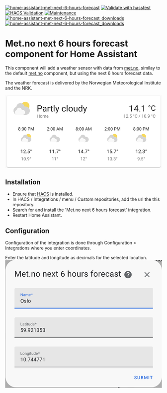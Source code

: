 [![home-assistant-met-next-6-hours-forecast](https://img.shields.io/github/release/toringer/home-assistant-met-next-6-hours-forecast.svg?1)](https://github.com/toringer/home-assistant-met-next-6-hours-forecast)
[![Validate with hassfest](https://github.com/toringer/home-assistant-met-next-6-hours-forecast/workflows/Validate%20with%20hassfest/badge.svg)](https://github.com/toringer/home-assistant-met-next-6-hours-forecast/actions/workflows/hassfest.yaml)
[![HACS Validation](https://github.com/toringer/home-assistant-met-next-6-hours-forecast/actions/workflows/validate_hacs.yaml/badge.svg)](https://github.com/toringer/home-assistant-met-next-6-hours-forecast/actions/workflows/validate_hacs.yaml)
[![Maintenance](https://img.shields.io/maintenance/yes/2022.svg)](https://github.com/toringer/home-assistant-met-next-6-hours-forecast)
[![home-assistant-met-next-6-hours-forecast_downloads](https://img.shields.io/github/downloads/toringer/home-assistant-met-next-6-hours-forecast/total)](https://github.com/toringer/home-assistant-met-next-6-hours-forecast)
[![home-assistant-met-next-6-hours-forecast_downloads](https://img.shields.io/github/downloads/toringer/home-assistant-met-next-6-hours-forecast/latest/total)](https://github.com/toringer/home-assistant-met-next-6-hours-forecast)

# Met.no next 6 hours forecast component for Home Assistant

This component will add a weather sensor with data from [met.no](https://www.met.no/), similay to the default [met.no](https://www.home-assistant.io/integrations/met/) component, but using the next 6 hours forecast data.

The weather forecast is delivered by the Norwegian Meteorological Institute and the NRK.

![Weather card](weather.png)

## Installation

- Ensure that [HACS](https://hacs.xyz/) is installed.
- In HACS / Integrations / menu / Custom repositories, add the url the this repository.
- Search for and install the 'Met.no next 6 hours forecast' integration.
- Restart Home Assistant.

## Configuration

Configuration of the integration is done through Configuration > Integrations where you enter coordinates. 

Enter the latitude and longitude as decimals for the selected location.
![configure](configure.png)

